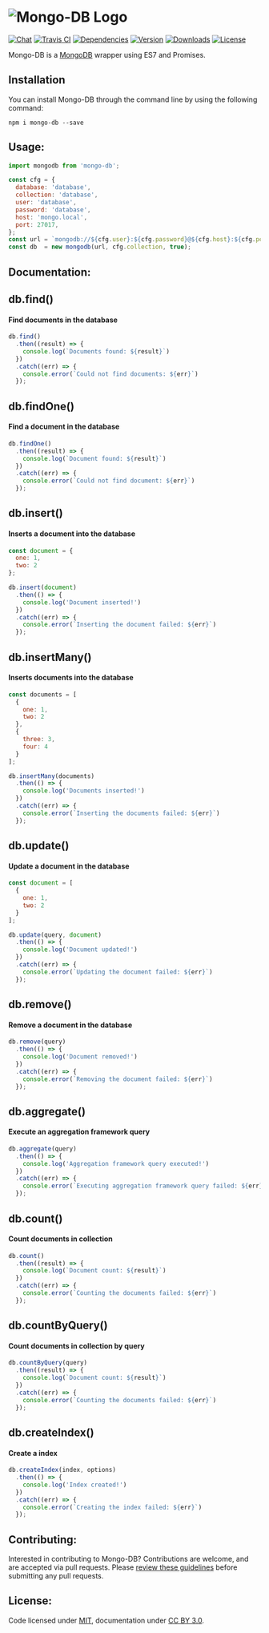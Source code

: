 # ![Mongo-DB Logo](https://img.minora.io/banner/git/database.png)

[![Chat](https://img.shields.io/gitter/room/minora-oss/mongodb.svg?style=flat-square)](https://gitter.im/minora-oss/mongodb)
[![Travis CI](https://img.shields.io/travis/minora-oss/mongodb.svg?style=flat-square)](https://travis-ci.org/minora-oss/mongodb)
[![Dependencies](https://img.shields.io/david/minora-oss/mongodb.svg?style=flat-square)](https://david-dm.org/minora-oss/mongodb)
[![Version](https://img.shields.io/npm/v/mongo-db.svg?style=flat-square)](https://www.npmjs.com/package/mongo-db)
[![Downloads](https://img.shields.io/npm/dt/mongo-db.svg?style=flat-square)](https://www.npmjs.com/package/mongo-db)
[![License](https://img.shields.io/npm/l/mongo-db.svg?style=flat-square)](https://www.npmjs.com/package/mongo-db)

Mongo-DB is a [MongoDB](https://www.npmjs.com/package/mongodb) wrapper using ES7 and Promises.

## Installation

You can install Mongo-DB through the command line by using the following command:

```
npm i mongo-db --save
```

## Usage:

```javascript
import mongodb from 'mongo-db';

const cfg = {
  database: 'database',
  collection: 'database',
  user: 'database',
  password: 'database',
  host: 'mongo.local',
  port: 27017,
};
const url = `mongodb://${cfg.user}:${cfg.password}@${cfg.host}:${cfg.port}/${cfg.database}`;
const db  = new mongodb(url, cfg.collection, true);
```

## Documentation:

db.find()
---------
#### Find documents in the database

```javascript
db.find()
  .then((result) => {
    console.log(`Documents found: ${result}`)
  })
  .catch((err) => {
    console.error(`Could not find documents: ${err}`)
  });
```

db.findOne()
------------
#### Find a document in the database

```javascript
db.findOne()
  .then((result) => {
    console.log(`Document found: ${result}`)
  })
  .catch((err) => {
    console.error(`Could not find document: ${err}`)
  });
```

db.insert()
-----------
#### Inserts a document into the database

```javascript
const document = {
  one: 1,
  two: 2
};

db.insert(document)
  .then(() => {
    console.log('Document inserted!')
  })
  .catch((err) => {
    console.error(`Inserting the document failed: ${err}`)
  });
```

db.insertMany()
---------------
#### Inserts documents into the database

```javascript
const documents = [
  {
    one: 1,
    two: 2
  },
  {
    three: 3,
    four: 4
  }
];

db.insertMany(documents)
  .then(() => {
    console.log('Documents inserted!')
  })
  .catch((err) => {
    console.error(`Inserting the documents failed: ${err}`)
  });
```

db.update()
-----------
#### Update a document in the database

```javascript
const document = [
  {
    one: 1,
    two: 2
  }
];

db.update(query, document)
  .then(() => {
    console.log('Document updated!')
  })
  .catch((err) => {
    console.error(`Updating the document failed: ${err}`)
  });
```

db.remove()
-----------
#### Remove a document in the database

```javascript
db.remove(query)
  .then(() => {
    console.log('Document removed!')
  })
  .catch((err) => {
    console.error(`Removing the document failed: ${err}`)
  });
```

db.aggregate()
--------------
#### Execute an aggregation framework query

```javascript
db.aggregate(query)
  .then(() => {
    console.log('Aggregation framework query executed!')
  })
  .catch((err) => {
    console.error(`Executing aggregation framework query failed: ${err}`)
  });
```

db.count()
----------
#### Count documents in collection

```javascript
db.count()
  .then((result) => {
    console.log(`Document count: ${result}`)
  })
  .catch((err) => {
    console.error(`Counting the documents failed: ${err}`)
  });
```

db.countByQuery()
-----------------
#### Count documents in collection by query

```javascript
db.countByQuery(query)
  .then((result) => {
    console.log(`Document count: ${result}`)
  })
  .catch((err) => {
    console.error(`Counting the documents failed: ${err}`)
  });
```

db.createIndex()
-----------------
#### Create a index

```javascript
db.createIndex(index, options)
  .then(() => {
    console.log('Index created!')
  })
  .catch((err) => {
    console.error(`Creating the index failed: ${err}`)
  });
```

## Contributing:

Interested in contributing to Mongo-DB? Contributions are welcome, and are accepted via pull requests. Please [review these guidelines](https://github.com/minora-oss/mongodb/blob/master/contributing.md) before submitting any pull requests.

## License:
Code licensed under [MIT](https://github.com/minora-oss/mongodb/blob/master/license.md), documentation under [CC BY 3.0](https://creativecommons.org/licenses/by/3.0/).
